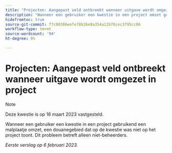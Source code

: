 ```yaml
---
title: "Projecten: Aangepast veld ontbreekt wanneer uitgave wordt omgezet in project"
description: "Wanneer een gebruiker een kwestie in een project omzet gebruikend een malplaatje, een douanegebied dat op de kwestie was niet op het project toont. Dit probleem is alleen van toepassing op niet-beheerders."
hidefromtoc: true
source-git-commit: f7c00386eefe78b26e8a354a12b78cec3795cc06
workflow-type: tm+mt
source-wordcount: '94'
ht-degree: 0%

---
```



# Projecten: Aangepast veld ontbreekt wanneer uitgave wordt omgezet in project

>[!NOTE]
>
>Deze kwestie is op 16 maart 2023 vastgesteld.

Wanneer een gebruiker een kwestie in een project gebruikend een malplaatje omzet, een douanegebied dat op de kwestie was niet op het project toont. Dit probleem betreft alleen niet-beheerders.

_Eerste verslag op 6 februari 2023._

